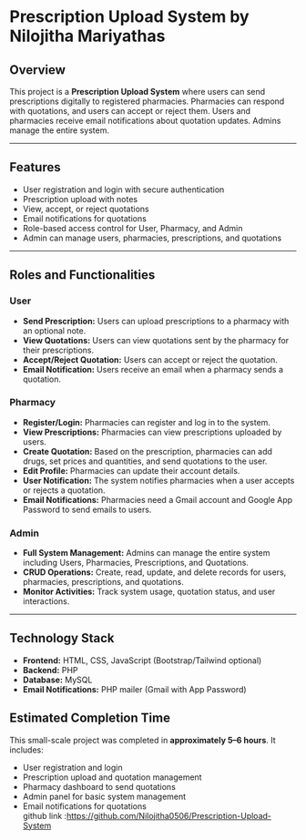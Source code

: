# Prescription Upload System by Nilojitha Mariyathas

## Overview

This project is a **Prescription Upload System** where users can send prescriptions digitally to registered pharmacies. Pharmacies can respond with quotations, and users can accept or reject them. Users and pharmacies receive email notifications about quotation updates. Admins manage the entire system.

---

## Features

- User registration and login with secure authentication
- Prescription upload with notes
- View, accept, or reject quotations
- Email notifications for quotations
- Role-based access control for User, Pharmacy, and Admin
- Admin can manage users, pharmacies, prescriptions, and quotations

---

## Roles and Functionalities

### User

- **Send Prescription:** Users can upload prescriptions to a pharmacy with an optional note.
- **View Quotations:** Users can view quotations sent by the pharmacy for their prescriptions.
- **Accept/Reject Quotation:** Users can accept or reject the quotation.
- **Email Notification:** Users receive an email when a pharmacy sends a quotation.

### Pharmacy

- **Register/Login:** Pharmacies can register and log in to the system.
- **View Prescriptions:** Pharmacies can view prescriptions uploaded by users.
- **Create Quotation:** Based on the prescription, pharmacies can add drugs, set prices and quantities, and send quotations to the user.
- **Edit Profile:** Pharmacies can update their account details.
- **User Notification:** The system notifies pharmacies when a user accepts or rejects a quotation.
- **Email Notifications:** Pharmacies need a Gmail account and Google App Password to send emails to users.

### Admin

- **Full System Management:** Admins can manage the entire system including Users, Pharmacies, Prescriptions, and Quotations.
- **CRUD Operations:** Create, read, update, and delete records for users, pharmacies, prescriptions, and quotations.
- **Monitor Activities:** Track system usage, quotation status, and user interactions.

---

## Technology Stack

- **Frontend:** HTML, CSS, JavaScript (Bootstrap/Tailwind optional)
- **Backend:** PHP
- **Database:** MySQL
- **Email Notifications:** PHP mailer (Gmail with App Password)

## Estimated Completion Time

This small-scale project was completed in **approximately 5–6 hours**. It includes:

- User registration and login
- Prescription upload and quotation management
- Pharmacy dashboard to send quotations
- Admin panel for basic system management
- Email notifications for quotations  
  github link :https://github.com/Nilojitha0506/Prescription-Upload-System
